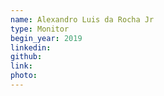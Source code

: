 ```yaml
---
name: Alexandro Luis da Rocha Jr
type: Monitor
begin_year: 2019
linkedin:
github:
link:
photo:
---
```

